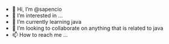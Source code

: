 - 👋 Hi, I’m @sapencio
- 👀 I’m interested in ...
- 🌱 I’m currently learning java
- 💞️ I’m looking to collaborate on anything that is related to java
- 📫 How to reach me ...

<!---
sapencio/sapencio is a ✨ special ✨ repository because its `README.md` (this file) appears on your GitHub profile.
You can click the Preview link to take a look at your changes.
--->
